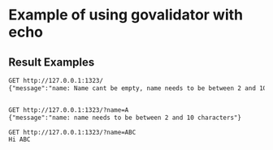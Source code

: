 # Example of using govalidator with echo

## Result Examples

```md
GET http://127.0.0.1:1323/
{"message":"name: Name cant be empty, name needs to be between 2 and 10 characters"}


GET http://127.0.0.1:1323/?name=A
{"message":"name: name needs to be between 2 and 10 characters"}

GET http://127.0.0.1:1323/?name=ABC
Hi ABC
```